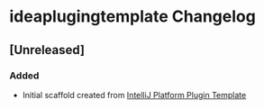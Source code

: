<!-- Keep a Changelog guide -> https://keepachangelog.com -->

# ideaplugingtemplate Changelog

## [Unreleased]
### Added
- Initial scaffold created from [IntelliJ Platform Plugin Template](https://github.com/JetBrains/intellij-platform-plugin-template)

